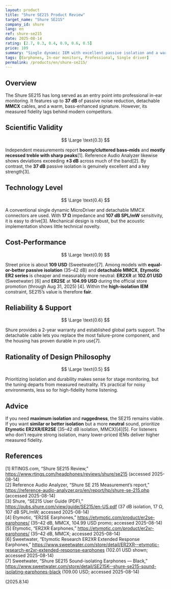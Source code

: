```yaml
---
layout: product
title: "Shure SE215 Product Review"
target_name: "Shure SE215"
company_id: shure
lang: en
ref: shure-se215
date: 2025-08-14
rating: [2.7, 0.3, 0.4, 0.9, 0.6, 0.5]
price: 109
summary: "Single dynamic IEM with excellent passive isolation and a warm tuning. While its frequency response is scientifically problematic, value is reasonable when compared against equally isolating competitors like Etymotic's ER2 series."
tags: [Earphones, In-ear monitors, Professional, Single driver]
permalink: /products/en/shure-se215/
---
```

## Overview

The Shure SE215 has long served as an entry point into professional in-ear monitoring. It features up to **37 dB** of passive noise reduction, detachable **MMCX** cables, and a warm, bass-enhanced signature. However, its measured fidelity lags behind modern competitors.

## Scientific Validity

$$ \Large \text{0.3} $$

Independent measurements report **boomy/cluttered bass–mids** and **mostly recessed treble with sharp peaks**[1]. Reference Audio Analyzer likewise shows deviations exceeding **±3 dB** across much of the band[2]. By contrast, the **37 dB** passive isolation is genuinely excellent and a key strength[3].

## Technology Level

$$ \Large \text{0.4} $$

A conventional single dynamic MicroDriver and detachable MMCX connectors are used. With **17 Ω** impedance and **107 dB SPL/mW** sensitivity, it is easy to drive[3]. Mechanical design is robust, but the acoustic implementation shows little technical novelty.

## Cost-Performance

$$ \Large \text{0.9} $$

Street price is about **109 USD** (Sweetwater)[7]. Among models with **equal-or-better passive isolation** (35–42 dB) and **detachable MMCX**, **Etymotic ER2 series** is cheaper and measurably more neutral: **ER2XR** at **102.01 USD** (Sweetwater) [6] and **ER2SE** at **104.99 USD** during the official store promotion (through Aug 31, 2025) [4]. Within the **high-isolation IEM** constraint, SE215’s value is therefore **fair**.

## Reliability & Support

$$ \Large \text{0.6} $$

Shure provides a 2-year warranty and established global parts support. The detachable cable lets you replace the most failure-prone component, and the housing has proven durable in pro use[7].

## Rationality of Design Philosophy

$$ \Large \text{0.5} $$

Prioritizing isolation and durability makes sense for stage monitoring, but the tuning departs from measured neutrality. It’s practical for noisy environments, less so for high-fidelity home listening.

## Advice

If you need **maximum isolation** and **ruggedness**, the SE215 remains viable.  
If you want **similar or better isolation** but a more **neutral** sound, prioritize **Etymotic ER2XR/ER2SE** (35–42 dB isolation, MMCX)[4][5]. For listeners who don’t require strong isolation, many lower-priced IEMs deliver higher measured fidelity.

## References

[1] RTINGS.com, “Shure SE215 Review,” https://www.rtings.com/headphones/reviews/shure/se215 (accessed 2025-08-14)  
[2] Reference Audio Analyzer, “Shure SE 215 Measurement’s report,” https://reference-audio-analyzer.pro/en/report/hp/shure-se-215.php (accessed 2025-08-14)  
[3] Shure, “SE215 User Guide (PDF),” https://pubs.shure.com/view/guide/SE215/en-US.pdf (37 dB isolation, 17 Ω, 107 dB SPL/mW; accessed 2025-08-14)  
[4] Etymotic, “ER2SE Earphones,” https://etymotic.com/product/er2se-earphones/ (35–42 dB, MMCX, 104.99 USD promo; accessed 2025-08-14)  
[5] Etymotic, “ER2XR Earphones,” https://etymotic.com/product/er2xr-earphones/ (35–42 dB, MMCX; accessed 2025-08-14)  
[6] Sweetwater, “Etymotic Research ER2XR Extended Response Earphones,” https://www.sweetwater.com/store/detail/ER2XR--etymotic-research-er2xr-extended-response-earphones (102.01 USD shown; accessed 2025-08-14)  
[7] Sweetwater, “Shure SE215 Sound-isolating Earphones — Black,” https://www.sweetwater.com/store/detail/SE215K--shure-se215-sound-isolating-earphones-black (109.00 USD; accessed 2025-08-14)

(2025.8.14)

